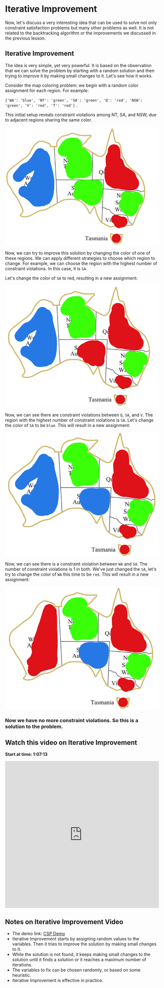 # Iterative Improvement
Now, let's discuss a very interesting idea that can be used to solve not only constraint satisfaction problems but many other problems as well. It is not related to the backtracking algorithm or the improvements we discussed in the previous lesson. 

## Iterative Improvement
The idea is very simple, yet very powerful. It is based on the observation that we can solve the problem by starting with a random solution and then trying to improve it by making small changes to it. Let's see how it works.

Consider the map coloring problem: we begin with a random color assignment for each region. For example:


`{'WA': 'blue', 'NT': 'green', 'SA': 'green', 'Q': 'red', 'NSW': 'green', 'V': 'red', 'T': 'red'}` . 

This initial setup reveals constraint violations among NT, SA, and NSW, due to adjacent regions sharing the same color.


<p align="center">
  <img src="../../images/csp-ii-1.png"  />
</p>

Now, we can try to improve this solution by changing the color of one of these regions. We can apply different strategies to choose which region to change. For example, we can choose the region with the highest number of constraint violations. In this case, it is `SA`.

Let's change the color of `SA` to red, resulting in a new assignment:

<p align="center">
  <img src="../../images/csp-ii-2.png"  />
</p>

Now, we can see there are constraint violations between `Q`, `SA`, and `V`. The region with the highest number of constraint violations is `SA`. Let's change the color of `SA` to be `blue`. This will result in a new assignment:

<p align="center">
  <img src="../../images/csp-ii-3.png"  />
</p>

Now, we can see there is a constraint violation between  `WA` and `SA`. The number of constraint violations is 1 in both. We've just changed the `SA`, let's try to change the color of `WA` this time to be `red`. This will result in a new assignment:

<p align="center">
  <img src="../../images/csp-ii-4.png"  />
</p>

### Now we have no more constraint violations. So this is a solution to the problem.

## Watch this video on Iterative Improvement

**Start at time: 1:07:13**

<iframe width="100%" height="480" src="https://www.youtube.com/embed/5qpbj3MTlng?si=d1UHAp7VbvIECSdS&amp;start=4033&end=4581" title="YouTube video player" frameborder="0" allow="accelerometer; autoplay; clipboard-write; encrypted-media; gyroscope; picture-in-picture; web-share" allowfullscreen></iframe>

## Notes on Iterative Improvement Video
- The demo link: [CSP Demo](https://inst.eecs.berkeley.edu/~cs188/fa21/assets/demos/csp/csp_demos.html)
- Iterative Improvement starts by assigning random values to the variables. Then it tries to improve the solution by making small changes to it.
- While the solution is not found, it keeps making small changes to the solution until it finds a solution or it reaches a maximum number of iterations.
- The variables to fix can be chosen randomly, or based on some heuristic.
- Iterative Improvement is effective in practice.